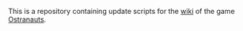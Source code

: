 This is a repository containing update scripts for the [wiki](https://ostranauts.wiki.gg) of the game [Ostranauts](https://store.steampowered.com/app/1022980/Ostranauts/). 
